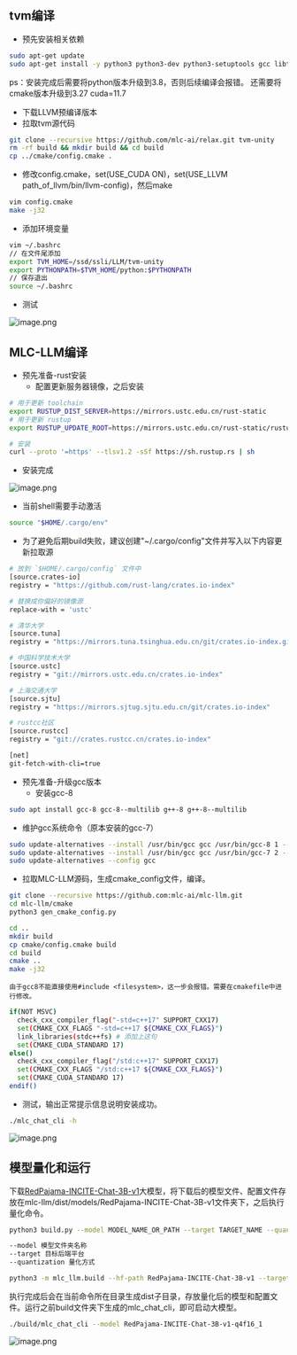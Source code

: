 ## tvm编译
- 预先安装相关依赖
```bash
sudo apt-get update
sudo apt-get install -y python3 python3-dev python3-setuptools gcc libtinfo-dev zlib1g-dev build-essential cmake libedit-dev libxml2-dev
```
ps：安装完成后需要将python版本升级到3.8，否则后续编译会报错。
还需要将cmake版本升级到3.27
cuda=11.7

- 下载LLVM预编译版本
- 拉取tvm源代码
```bash
git clone --recursive https://github.com/mlc-ai/relax.git tvm-unity
rm -rf build && mkdir build && cd build
cp ../cmake/config.cmake .
```

- 修改config.cmake，set(USE_CUDA ON)，set(USE_LLVM path_of_llvm/bin/llvm-config)，然后make
```bash
vim config.cmake
make -j32
```

- 添加环境变量
```bash
vim ~/.bashrc
// 在文件尾添加
export TVM_HOME=/ssd/ssli/LLM/tvm-unity
export PYTHONPATH=$TVM_HOME/python:$PYTHONPATH
// 保存退出
source ~/.bashrc
```

- 测试

![image.png](https://cdn.nlark.com/yuque/0/2023/png/34282721/1700209187922-f8410c1b-6caf-4524-b244-5a81fb4c394f.png#averageHue=%232d0922&clientId=u5f9add78-2449-4&from=paste&height=271&id=u864a01f0&originHeight=271&originWidth=1275&originalType=binary&ratio=1&rotation=0&showTitle=false&size=61629&status=done&style=none&taskId=u777e5ee8-f6a6-43c3-968a-6db7ef35386&title=&width=1275)
## MLC-LLM编译

- 预先准备-rust安装
   - 配置更新服务器镜像，之后安装
```bash
# 用于更新 toolchain
export RUSTUP_DIST_SERVER=https://mirrors.ustc.edu.cn/rust-static
# 用于更新 rustup
export RUSTUP_UPDATE_ROOT=https://mirrors.ustc.edu.cn/rust-static/rustup

# 安装
curl --proto '=https' --tlsv1.2 -sSf https://sh.rustup.rs | sh
```

   - 安装完成

![image.png](https://cdn.nlark.com/yuque/0/2023/png/34282721/1700447827872-2c9a7540-ed48-4a66-b791-78a6c61250f1.png#averageHue=%232d0a23&clientId=u85da4018-51fd-4&from=paste&height=147&id=u746d7b27&originHeight=147&originWidth=552&originalType=binary&ratio=1&rotation=0&showTitle=false&size=22703&status=done&style=none&taskId=u5b143b47-c34a-4607-8c95-fea9b758d96&title=&width=552)

   - 当前shell需要手动激活
```bash
source "$HOME/.cargo/env"
```

   - 为了避免后期build失败，建议创建"~/.cargo/config"文件并写入以下内容更新拉取源
```bash
# 放到 `$HOME/.cargo/config` 文件中
[source.crates-io]
registry = "https://github.com/rust-lang/crates.io-index"

# 替换成你偏好的镜像源
replace-with = 'ustc'

# 清华大学
[source.tuna]
registry = "https://mirrors.tuna.tsinghua.edu.cn/git/crates.io-index.git"

# 中国科学技术大学
[source.ustc]
registry = "git://mirrors.ustc.edu.cn/crates.io-index"

# 上海交通大学
[source.sjtu]
registry = "https://mirrors.sjtug.sjtu.edu.cn/git/crates.io-index"

# rustcc社区
[source.rustcc]
registry = "git://crates.rustcc.cn/crates.io-index"

[net]
git-fetch-with-cli=true
```

- 预先准备-升级gcc版本
   - 安装gcc-8
```bash
sudo apt install gcc-8 gcc-8--multilib g++-8 g++-8--multilib
```

   - 维护gcc系统命令（原本安装的gcc-7）
```bash
sudo update-alternatives --install /usr/bin/gcc gcc /usr/bin/gcc-8 1 --slave /usr/bin/g++ g++ /usr/bin/g++-8
sudo update-alternatives --install /usr/bin/gcc gcc /usr/bin/gcc-7 2 --slave /usr/bin/g++ g++ /usr/bin/g++-7
sudo update-alternatives --config gcc
```

- 拉取MLC-LLM源码，生成cmake_config文件，编译。
```bash
git clone --recursive https://github.com:mlc-ai/mlc-llm.git
cd mlc-llm/cmake
python3 gen_cmake_config.py

cd ..
mkdir build
cp cmake/config.cmake build
cd build
cmake ..
make -j32
```
	由于gcc8不能直接使用#include <filesystem>，这一步会报错。需要在cmakefile中进行修改。
```bash
if(NOT MSVC)
  check_cxx_compiler_flag("-std=c++17" SUPPORT_CXX17)
  set(CMAKE_CXX_FLAGS "-std=c++17 ${CMAKE_CXX_FLAGS}")
  link_libraries(stdc++fs) # 添加上这句
  set(CMAKE_CUDA_STANDARD 17)
else()
  check_cxx_compiler_flag("/std:c++17" SUPPORT_CXX17)
  set(CMAKE_CXX_FLAGS "/std:c++17 ${CMAKE_CXX_FLAGS}")
  set(CMAKE_CUDA_STANDARD 17)
endif()
```

- 测试，输出正常提示信息说明安装成功。
```bash
./mlc_chat_cli -h
```
![image.png](https://cdn.nlark.com/yuque/0/2023/png/34282721/1700469990506-c06297f9-e6a2-41ce-bcb9-d3d601a272fa.png#averageHue=%232e0a23&clientId=u4346f68b-7829-4&from=paste&height=381&id=ubcd8477a&originHeight=381&originWidth=731&originalType=binary&ratio=1&rotation=0&showTitle=false&size=68348&status=done&style=none&taskId=uf7b1b8e6-d42b-4565-bd8d-f88cb698993&title=&width=731)
## 模型量化和运行
下载[RedPajama-INCITE-Chat-3B-v1](https://huggingface.co/togethercomputer/RedPajama-INCITE-Chat-3B-v1/tree/main)大模型，将下载后的模型文件、配置文件存放在mlc-llm/dist/models/RedPajama-INCITE-Chat-3B-v1文件夹下，之后执行量化命令。
```bash
python3 build.py --model MODEL_NAME_OR_PATH --target TARGET_NAME --quantization QUANTIZATION_NAME [--max-seq-len MAX_ALLOWED_SEQUENCE_LENGTH] [--debug-dump] [--use-cache=0]

--model 模型文件夹名称
--target 目标后端平台
--quantization 量化方式

python3 -m mlc_llm.build --hf-path RedPajama-INCITE-Chat-3B-v1 --target cuda --quantization q4f16_1
```
执行完成后会在当前命令所在目录生成dist子目录，存放量化后的模型和配置文件。运行之前build文件夹下生成的mlc_chat_cli，即可启动大模型。
```bash
./build/mlc_chat_cli --model RedPajama-INCITE-Chat-3B-v1-q4f16_1
```
![image.png](https://cdn.nlark.com/yuque/0/2023/png/34282721/1700532896374-2d0e45c3-5608-4bc7-bce1-2741adacfb68.png#averageHue=%232d0a23&clientId=u701571c9-0037-4&from=paste&height=314&id=uc3add532&originHeight=314&originWidth=729&originalType=binary&ratio=1&rotation=0&showTitle=false&size=59809&status=done&style=none&taskId=uc3eda9f6-379c-4584-925b-8570168821a&title=&width=729)
